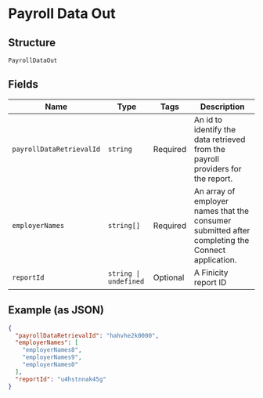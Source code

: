 
# Payroll Data Out

## Structure

`PayrollDataOut`

## Fields

| Name | Type | Tags | Description |
|  --- | --- | --- | --- |
| `payrollDataRetrievalId` | `string` | Required | An id to identify the data retrieved from the payroll providers for the report. |
| `employerNames` | `string[]` | Required | An array of employer names that the consumer submitted after completing the Connect application. |
| `reportId` | `string \| undefined` | Optional | A Finicity report ID |

## Example (as JSON)

```json
{
  "payrollDataRetrievalId": "hahvhe2k0000",
  "employerNames": [
    "employerNames8",
    "employerNames9",
    "employerNames0"
  ],
  "reportId": "u4hstnnak45g"
}
```

